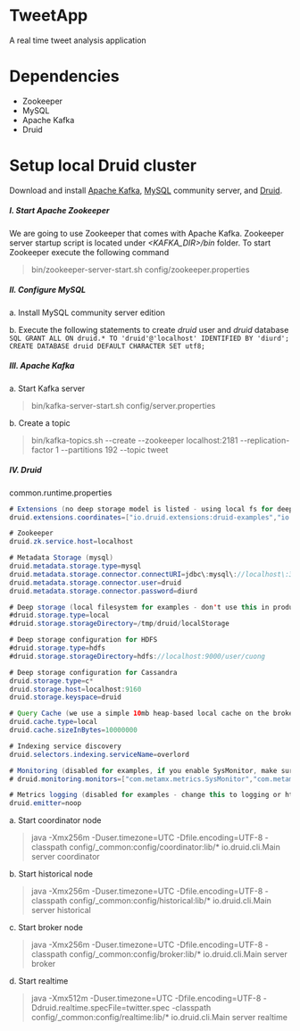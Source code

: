 # TweetApp

A real time tweet analysis application

# Dependencies
- Zookeeper
- MySQL
- Apache Kafka
- Druid

# Setup local Druid cluster

Download and install [Apache Kafka](http://kafka.apache.org/downloads.html), [MySQL](http://dev.mysql.com/downloads/mysql/) community server, and [Druid](http://druid.io/downloads.html).

##### I. Start Apache Zookeeper

We are going to use Zookeeper that comes with Apache Kafka. Zookeeper server startup script is located under *\<KAFKA_DIR\>/bin* folder.
To start Zookeeper execute the following command

> bin/zookeeper-server-start.sh config/zookeeper.properties 

##### II. Configure MySQL

a. Install MySQL community server edition

b. Execute the following statements to create *druid* user and *druid* database
	```SQL
	GRANT ALL ON druid.* TO 'druid'@'localhost' IDENTIFIED BY 'diurd';
	CREATE DATABASE druid DEFAULT CHARACTER SET utf8;
	```

##### III. Apache Kafka

a. Start Kafka server
> bin/kafka-server-start.sh config/server.properties

b. Create a topic
> bin/kafka-topics.sh --create --zookeeper localhost:2181 --replication-factor 1 --partitions 192 --topic tweet

##### IV. Druid

common.runtime.properties
```Java
# Extensions (no deep storage model is listed - using local fs for deep storage - not recommended for production)
druid.extensions.coordinates=["io.druid.extensions:druid-examples","io.druid.extensions:druid-kafka-eight","io.druid.extensions:mysql-metadata-storage", "io.druid.extensions:druid-cassandra-storage:0.7.1.1"]

# Zookeeper
druid.zk.service.host=localhost

# Metadata Storage (mysql)
druid.metadata.storage.type=mysql
druid.metadata.storage.connector.connectURI=jdbc\:mysql\://localhost\:3306/druid
druid.metadata.storage.connector.user=druid
druid.metadata.storage.connector.password=diurd

# Deep storage (local filesystem for examples - don't use this in production)
#druid.storage.type=local
#druid.storage.storageDirectory=/tmp/druid/localStorage

# Deep storage configuration for HDFS
#druid.storage.type=hdfs
#druid.storage.storageDirectory=hdfs://localhost:9000/user/cuong

# Deep storage configuration for Cassandra
druid.storage.type=c*
druid.storage.host=localhost:9160
druid.storage.keyspace=druid

# Query Cache (we use a simple 10mb heap-based local cache on the broker)
druid.cache.type=local
druid.cache.sizeInBytes=10000000

# Indexing service discovery
druid.selectors.indexing.serviceName=overlord

# Monitoring (disabled for examples, if you enable SysMonitor, make sure to include sigar jar in your cp)
# druid.monitoring.monitors=["com.metamx.metrics.SysMonitor","com.metamx.metrics.JvmMonitor"]

# Metrics logging (disabled for examples - change this to logging or http in production)
druid.emitter=noop
```

a. Start coordinator node
> java -Xmx256m -Duser.timezone=UTC -Dfile.encoding=UTF-8 -classpath config/_common:config/coordinator:lib/* io.druid.cli.Main server coordinator

b. Start historical node
> java -Xmx256m -Duser.timezone=UTC -Dfile.encoding=UTF-8 -classpath config/_common:config/historical:lib/* io.druid.cli.Main server historical

c. Start broker node
> java -Xmx256m -Duser.timezone=UTC -Dfile.encoding=UTF-8 -classpath config/_common:config/broker:lib/* io.druid.cli.Main server broker

d. Start realtime
> java -Xmx512m -Duser.timezone=UTC -Dfile.encoding=UTF-8 -Ddruid.realtime.specFile=twitter.spec -classpath config/_common:config/realtime:lib/* io.druid.cli.Main server realtime